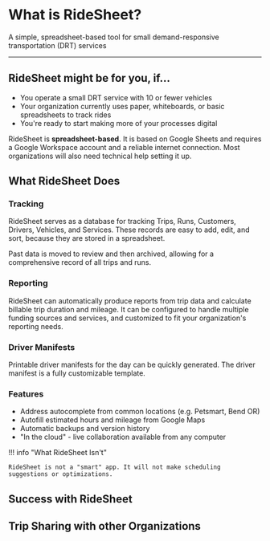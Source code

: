 # What is RideSheet?

A simple, spreadsheet-based tool for small demand-responsive transportation (DRT) services

---

## RideSheet might be for you, if...

- You operate a small DRT service with 10 or fewer vehicles
- Your organization currently uses paper, whiteboards, or basic spreadsheets to track rides
- You're ready to start making more of your processes digital

RideSheet is **spreadsheet-based**. It is based on Google Sheets and requires a Google Workspace account and a reliable internet connection. Most organizations will also need technical help setting it up.

## What RideSheet Does

### Tracking

RideSheet serves as a database for tracking Trips, Runs, Customers, Drivers, Vehicles, and Services. These records are easy to add, edit, and sort, because they are stored in a spreadsheet. 

Past data is moved to review and then archived, allowing for a comprehensive record of all trips and runs.

### Reporting

RideSheet can automatically produce reports from trip data and calculate billable trip duration and mileage. It can be configured to handle multiple funding sources and services, and customized to fit your organization's reporting needs.

### Driver Manifests

Printable driver manifests for the day can be quickly generated. The driver manifest is a fully customizable template.

### Features

- Address autocomplete from common locations (e.g. Petsmart, Bend OR)
- Autofill estimated hours and mileage from Google Maps
- Automatic backups and version history
- "In the cloud" - live collaboration available from any computer

!!! info "What RideSheet Isn't"

    RideSheet is not a "smart" app. It will not make scheduling suggestions or optimizations. 

## Success with RideSheet



## Trip Sharing with other Organizations